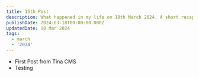 ```yaml
---
title: 15th Post
description: What happened in my life on 18th March 2024. A short recap
publishDate: 2024-03-18T00:00:00.000Z
updatedDate: 18 Mar 2024
tags:
  - march
  - '2024'
---
```


* First Post from Tina CMS
* Testing
